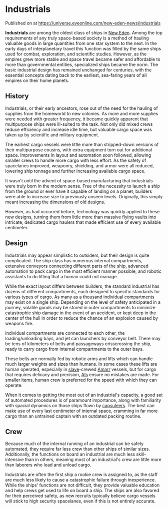 # Industrials
Published on  at https://universe.eveonline.com/new-eden-news/industrials

**Industrials** are among the oldest class of ships in [New Eden](5m9PDmbyzmRXdP1vvQETRk). Among the top requirements of any
truly space-based society is a method of hauling valuable goods in large quantities from one star system to the next. In the early days of interplanetary travel this function was filled by the same ships used
for combat, exploration, and scientific studies. However, as the empires
grew more stable and space travel became safer and affordable to more
than governmental entities, specialized ships became the norm. The basic
industrial design has remained unchanged for centuries, with the
essential concepts dating back to the earliest, sea-faring years of all
empires on their home planets.

History
-------

Industrials, or their early ancestors, rose out of the need for the
hauling of supplies from the homeworld to new colonies. As more and more
supplies were needed with greater frequency, it became quickly apparent
that multipurpose ships were ill-suited to the task. Not only did mixed
crews reduce efficiency and increase idle time, but valuable cargo space
was taken up by scientific and military equipment.

The earliest cargo vessels were little more than stripped-down versions
of their multipurpose cousins, with extra equipment torn out for
additional space. Improvements in layout and automation soon followed,
allowing smaller crews to handle more cargo with less effort. As the
safety of spacelanes improved, weaponry, shielding, and armor were all
reduced, lowering ship tonnage and further increasing available cargo
space.

It wasn't until the advent of space-based manufacturing that industrials
were truly born in the modern sense. Free of the necessity to launch a
ship from the ground or ever have it capable of landing on a planet,
builders were able to increase size to previously unseen levels.
Originally, this simply meant increasing the dimensions of old designs.

However, as had occurred before, technology was quickly applied to these
new designs, turning them from little more than massive flying vaults
into intricate, dedicated cargo haulers that made efficient use of every
available centimeter.

Design
------

Industrials may appear simplistic to outsiders, but their design is
quite complicated. The ship class has numerous internal compartments,
extensive conveyors connecting different parts of the ship, advanced
automation to pack cargo in the most efficient manner possible, and
robotic assistants to do lifting that a human could not manage.

While the exact layout differs between builders, the standard industrial
has dozens of different compartments, each designed to specific
standards for various types of cargo. As many as a thousand individual
compartments may exist on a single ship. Depending on the level of
safety anticipated in a journey, volatile goods may be stored in outer
compartments to minimize catastrophic ship damage in the event of an
accident, or kept deep in the center of the hull in order to reduce the
chance of an explosion caused by weapons fire.

Individual compartments are connected to each other, the
loading/unloading bays, and jet can launchers by conveyor belt. There
may be tens of kilometers of belts and passageways crisscrossing the
ship, ready to carry cargo from internal compartments to the outer bays.

These belts are normally fed by robotic arms and lifts which can handle
much larger weights and sizes than humans. In some cases these lifts are
human operated, especially in [slave](slavery)-crewed
[Amarr](6BPFRy27fN4LnYlIyzvEwo) vessels, but for cargo that requires delicacy
and precision, [AIs](67UaJpJzvXXlhQc8a0GnWR) ensure no mistakes are made. For
smaller items, human crew is preferred for the speed with which they can
operate.

When it comes to getting the most out of an industrial's capacity, a
good set of automated procedures is of paramount importance, along with
familiarity with spacial dynamics on those ships flown by
[capsuleers](15umOALoFBZxVS2oaggvJQ). The best can make use of every last
centimeter of internal space, cramming in far more cargo than an
untrained captain with an outdated packing routine.

Crew
----

Because much of the internal running of an industrial can be safely
automated, they require far less crew than other
ships of similar sizes. Additionally, the functions on board an
industrial are much less skill-intensive than in others, meaning most of
an industrial's crew are little more than laborers who load and unload
cargo.

Industrials are often the first ship a rookie crew is assigned to, as
the staff are much less likely to cause a catastrophic failure through
inexperience. While the ships' functions are not difficult, they provide
valuable education and help crews get used to life on board a ship. The
ships are also favored for their perceived safety, as new recruits
typically believe cargo vessels will stick to high security spacelanes,
even if this is not entirely accurate.
